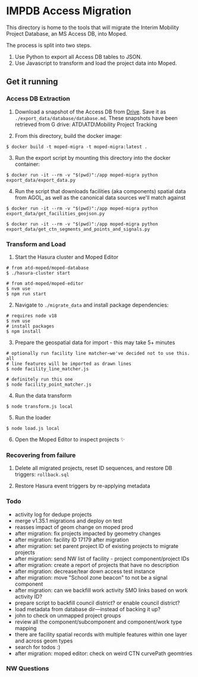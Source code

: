 # IMPDB Access Migration

This directory is home to the tools that will migrate the Interim Mobility Project Database, an MS Access DB, into Moped.

The process is split into two steps.

1. Use Python to export all Access DB tables to JSON.
2. Use Javascript to transform and load the project data into Moped.

## Get it running

### Access DB Extraction

1. Download a snapshot of the Access DB from [Drive](https://drive.google.com/drive/u/2/folders/1-pNBTdfPBxJm8VpYjxpZwA8ziCLMZdRx). Save it as `./export_data/database/database.md`. These snapshots have been retrieved from G drive: ATD\ATD\Mobility Project Tracking

2. From this directory, build the docker image:

```shell
$ docker build -t moped-migra -t moped-migra:latest .
```

3. Run the export script by mounting this directory into the docker container:

```shell
$ docker run -it --rm -v "$(pwd)":/app moped-migra python export_data/export_data.py
```

4. Run the script that downloads facilities (aka components) spatial data from AGOL, as well as the canonical data sources we'll match against

```shell
$ docker run -it --rm -v "$(pwd)":/app moped-migra python export_data/get_facilities_geojson.py

$ docker run -it --rm -v "$(pwd)":/app moped-migra python export_data/get_ctn_segments_and_points_and_signals.py
```

### Transform and Load

1. Start the Hasura cluster and Moped Editor

```shell
# from atd-moped/moped-database
$ ./hasura-cluster start

# from atd-moped/moped-editor
$ nvm use
$ npm run start
```

2. Navigate to `./migrate_data` and install package dependencies:

```shell
# requires node v18
$ nvm use
# install packages
$ npm install
```

3. Prepare the geospatial data for import - this may take 5+ minutes

```shell
# optionally run facility line matcher—we've decided not to use this. all
# line features will be imported as drawn lines
$ node facility_line_matcher.js

# definitely run this one
$ node facility_point_matcher.js
```

4. Run the data transform

```shell
$ node transform.js local
```

5. Run the loader

```shell
$ node load.js local
```

6. Open the Moped Editor to inspect projects ✨

### Recovering from failure

1. Delete all migrated projects, reset ID sequences, and restore DB triggers: `rollback.sql`

2. Restore Hasura event triggers by re-applying metadata

### Todo

- activity log for dedupe projects
- merge v1.35.1 migrations and deploy on test
- reasses impact of geom change on moped prod
- after migration: fix projects impacted by geometry changes
- after migration: facility ID 17179 after migration
- after migration: set parent project ID of existing projects to migrate projects
- after migration: send NW list of facility - project component/project IDs
- after migration: create a report of projects that have no description
- after migration: decrease/tear down access test instance
- after migration: move "School zone beacon" to not be a signal component
- after migration: can we backfill work activity SMO links based on work activity ID?
- prepare script to backfill council district? or enable council district?
- load metadata from database dir—instead of backing it up?
- john to check on unmapped project groups
- review all the component/subcomponent and component/work type mapping
- there are facility spatial records with multiple features within one layer and across geom types
- search for todos :)
- after migration: moped editor: check on weird CTN curvePath geomtries

### NW Questions

